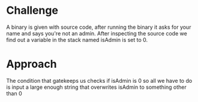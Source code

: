 # Challenge
A binary is given with source code, after running the binary it asks for your name and says you're not an admin. After inspecting the source code we find out a variable in the stack named isAdmin is set to 0.
# Approach
The condition that gatekeeps us checks if isAdmin is 0 so all we have to do is input a large enough string that overwrites isAdmin to something other than 0
